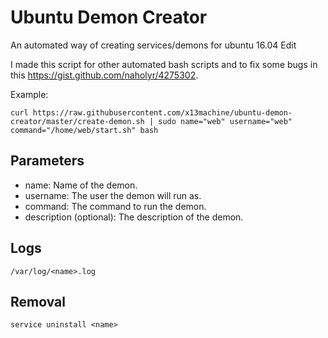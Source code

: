 # Ubuntu Demon Creator
An automated way of creating services/demons for ubuntu 16.04 Edit

I made this script for other automated bash scripts and to fix some bugs in this https://gist.github.com/naholyr/4275302.

Example:

	curl https://raw.githubusercontent.com/x13machine/ubuntu-demon-creator/master/create-demon.sh | sudo name="web" username="web" command="/home/web/start.sh" bash

## Parameters
* name: Name of the demon.
* username: The user the demon will run as.
* command: The command to run the demon.
* description (optional): The description of the demon.

## Logs

	/var/log/<name>.log

## Removal

	service uninstall <name>

